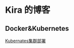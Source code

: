 # Kira 的博客


## Docker&Kubernetes

[Kubernates集群部署](./Docker&Kubernetes/2016-10-01-Kubernates-Deployment.md)


